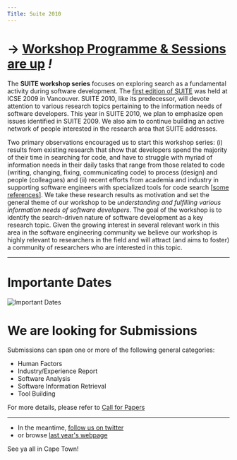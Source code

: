 ```yaml
---
Title: Suite 2010
---
```


# &rarr; [Workshop Programme & Sessions are up](%base_url%/wiki/events/suite2010/program) *!*

The **SUITE workshop series** focuses on exploring search as a fundamental activity during software development. The [first edition of SUITE](%base_url%/wiki/events/suite2009) was held at ICSE 2009 in Vancouver. SUITE 2010, like its predecessor, will devote attention to various research topics pertaining to the information needs of software developers. This year in SUITE 2010, we plan to emphasize open issues identified in SUITE 2009. We also aim to continue building an active network of people interested in the research area that SUITE addresses. 

Two primary observations encouraged us to start this workshop series: (i) results from existing research that show that developers spend the majority of their time in searching for code, and have to struggle with myriad of information needs in their daily tasks that range from those related to code (writing, changing, fixing, communicating code) to process (design) and people (colleagues) and (ii) recent
efforts from academia and industry in supporting software engineers with specialized tools for code search [[some references](http://citeulike.org/tag/codesearch)]. We take these research results as motivation and set the general theme of our workshop to be *understanding and fulfilling various information needs of software developers*. The goal of the workshop is to identify the search-driven nature of software development as a key research topic.  Given the growing interest in several relevant work in this area in the software engineering community we believe our workshop is highly relevant to researchers in the field and will attract (and aims to foster) a community of researchers who are interested in this topic.

<hr>

# Importante Dates

![Important Dates](%base_url%/wiki/events/suite2010/dates)

# We are looking for Submissions

Submissions can span one or more of the following general categories:

-  Human Factors
-  Industry/Experience Report
-  Software Analysis
-  Software Information Retrieval
-  Tool Building

For more details, please refer to [Call for Papers](%base_url%/wiki/events/suite2010/cfp)

<hr>


-  In the meantime, [follow us on twitter](http://twitter.com/suite2010)
-  or browse [last year's webpage](%base_url%/wiki/events/suite2009)

See ya all in Cape Town!

<script>document.getElementsByTagName("h1").item(1).innerText="Welcome to SUITE 2010"</script>
